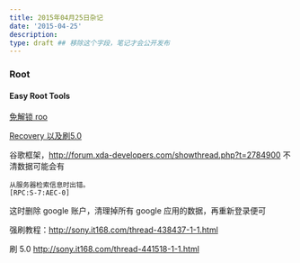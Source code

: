 ```yaml
---
title: 2015年04月25日杂记
date: '2015-04-25'
description:
type: draft ## 移除这个字段，笔记才会公开发布
---
```



### Root

#### Easy Root Tools

[免解锁 roo](thttp://forum.xda-developers.com/showthread.php?t=2784900)


[Recovery 以及刷5.0](http://forum.xda-developers.com/showthread.php?t=2784900)

谷歌框架，http://forum.xda-developers.com/showthread.php?t=2784900 不
清数据可能会有

	从服务器检索信息时出错。
	[RPC:S-7:AEC-0]

这时删除 google 账户，清理掉所有 google 应用的数据，再重新登录便可



强刷教程：http://sony.it168.com/thread-438437-1-1.html

刷 5.0 http://sony.it168.com/thread-441518-1-1.html
